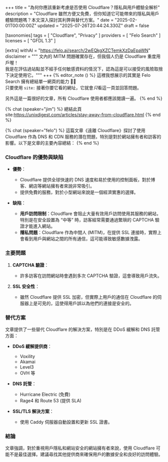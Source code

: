 +++
title = "為何你應該重新考慮是否使用 Cloudflare？隱私與用戶體驗全解析"
description = "Cloudflare 雖然方便又免費，但你知道它可能帶來的隱私與用戶體驗問題嗎？本文深入探討其利弊與替代方案。"
date = "2025-02-01T00:00:00Z"
updated = "2025-07-26T20:44:24.330Z"
draft = false

[taxonomies]
tags = [ "Cloudflare", "Privacy" ]
providers = [ "Felo Search" ]
licenses = [ "GFDL 1.3" ]

[extra]
withAI = "<https://felo.ai/search/2wEQkgXZCTemkXzDaEpaWN>"
disclaimer = """
文內的 MITM 問題確實存在，但我個人仍是 Cloudflare 重度用戶喔！  
我是在評估過站點並不經手任何敏感資料的情況下，認為這是可以接受的風險取捨下決定使用它。"""
+++
{% editor_note () %}
這裡我想展示的其實是 Felo Search 擁有總結單一網頁的能力 👀✨  \
只要使用 `site:` 接著你要它看的網址，它就會*只*看這一頁並回答問題。

另外這是一篇很好的文章，所有 Cloudflare 使用者都應該閱讀一遍。
{% end %}

{% chat (speaker="jim") %}
總結此頁 site:<https://unixdigest.com/articles/stay-away-from-cloudflare.html>
{% end %}

{% chat (speaker="felo") %}
這篇文章《遠離 Cloudflare》探討了使用 Cloudflare 作為 DNS 和 CDN 服務的潛在問題，特別是對於網站擁有者和訪客的影響。以下是文章的主要內容總結：
{% end %}

### Cloudflare 的優勢與缺陷

- **優勢**：
  - Cloudflare 提供全球快速的 DNS 速度和易於使用的控制面板，對於博客、網店等網站擁有者來說非常吸引。
  - 提供免費的服務，對於小型網站來說是一個經濟實惠的選擇。

- **缺陷**：
  - **用戶訪問限制**：Cloudflare 會阻止大量有效用戶訪問使用其服務的網站，特別是在安全設置為 “中等” 時，訪客經常需要通過繁瑣的 CAPTCHA 驗證才能進入網站。
  - **隱私問題**：Cloudflare 作為中間人 (MITM)，在提供 SSL 連接時，實際上會看到用戶與網站之間的所有通信，這可能導致敏感數據洩露。

### 主要問題

1. **CAPTCHA 驗證**：
   - 許多訪客在訪問網站時會遇到多次 CAPTCHA 驗證，這會導致用戶流失。

2. **SSL 安全性**：
   - 雖然 Cloudflare 提供 SSL 加密，但實際上用戶的通信在 Cloudflare 的伺服器上是可見的，這使得用戶誤以為他們的連接是安全的。

### 替代方案

文章提供了一些替代 Cloudflare 的解決方案，特別是在 DDoS 緩解和 DNS 託管方面：

- **DDoS 緩解提供商**：
  - Voxility
  - Akamai
  - Level3
  - OVH 等

- **DNS 託管**：
  - Hurricane Electric (免費)
  - Rage4 和 Route 53 (提供 SLA)

- **SSL/TLS 解決方案**：
  - 使用 Caddy 伺服器自動設置和更新 SSL 證書。

### 結論

文章強調，對於重視用戶隱私和網站安全的網站擁有者來說，使用 Cloudflare 可能不是最佳選擇。建議尋找其他提供商來確保用戶的數據安全和良好的訪問體驗。

